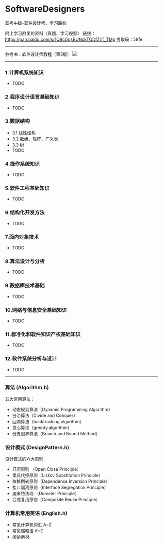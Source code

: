 # SoftwareDesigners
软考中级-软件设计师，学习路线

附上学习群里的资料（真题、学习视频）
链接：https://pan.baidu.com/s/1Q8cOgsBUNckTQDfZzT_TMg 
提取码：58fe 

---

参考书：软件设计师教程（第5版）
![](https://github.com/zxffffffff/SoftwareDesigners/blob/master/%E8%BD%AF%E4%BB%B6%E8%AE%BE%E8%AE%A1%E5%B8%88%E6%95%99%E7%A8%8B%20%E7%AC%AC5%E7%89%88.jpg)

---

### 1.计算机系统知识
- TODO

### 2.程序设计语言基础知识
- TODO

### 3.数据结构
- 3.1 线性结构
- 3.2 数组、矩阵、广义表
- 3.3 树
- TODO

### 4.操作系统知识
- TODO

### 5.软件工程基础知识
- TODO

### 6.结构化开发方法
- TODO

### 7.面向对象技术
- TODO

### 8.算法设计与分析
- TODO

### 9.数据库技术基础
- TODO

### 10.网络与信息安全基础知识
- TODO

### 11.标准化和软件知识产权基础知识
- TODO

### 12.软件系统分析与设计
- TODO

---

### 算法 (Algorithm.h)
五大常用算法：
- 动态规划算法（Dynamic Programming Algorithm）
- 分治算法（Divide and Conquer）
- 回溯算法（backtracking algorithm）
- 贪心算法（greedy algorithm）
- 分支限界算法（Branch and Bound Method）

### 设计模式 (DesignPattern.h)
设计模式的六大原则:
- 开闭原则    （Open Close Principle）
- 里氏代换原则（Liskov Substitution Principle）
- 依赖倒转原则（Dependence Inversion Principle）
- 接口隔离原则（Interface Segregation Principle）
- 迪米特法则  （Demeter Principle）
- 合成复用原则（Composite Reuse Principle）

### 计算机常用英语 (English.h)
- 常见计算机词汇 A~Z
- 常见缩略语 A~Z
- 阅读素材



